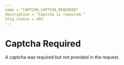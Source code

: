 ```yaml
---
name = "CAPTCHA_CAPTCHA_REQUIRED"
description = "Captcha is required."
http_status = 403
---
```


# Captcha Required

A captcha was required but not provided in the request.
